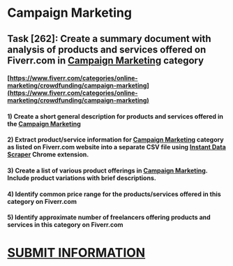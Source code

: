 # Campaign Marketing
## Task [262]: Create a summary document with analysis of products and services offered on Fiverr.com in [Campaign Marketing](https://www.fiverr.com/categories/online-marketing/crowdfunding/campaign-marketing) category
#### [https://www.fiverr.com/categories/online-marketing/crowdfunding/campaign-marketing](https://www.fiverr.com/categories/online-marketing/crowdfunding/campaign-marketing)
#### 1) Create a short general description for products and services offered in the [Campaign Marketing](https://www.fiverr.com/categories/online-marketing/crowdfunding/campaign-marketing)
#### 2) Extract product/service information for [Campaign Marketing](https://www.fiverr.com/categories/online-marketing/crowdfunding/campaign-marketing) category as listed on Fiverr.com website into a separate CSV file using [Instant Data Scraper](https://chrome.google.com/webstore/detail/instant-data-scraper/ofaokhiedipichpaobibbnahnkdoiiah) Chrome extension.
#### 3) Create a list of various product offerings in [Campaign Marketing](https://www.fiverr.com/categories/online-marketing/crowdfunding/campaign-marketing). Include product variations with brief descriptions.
#### 4) Identify common price range for the products/services offered in this category on Fiverr.com
#### 5) Identify approximate number of freelancers offering products and services in this category on Fiverr.com

# [SUBMIT INFORMATION](https://forms.office.com/r/8AEKjkLxKG)
